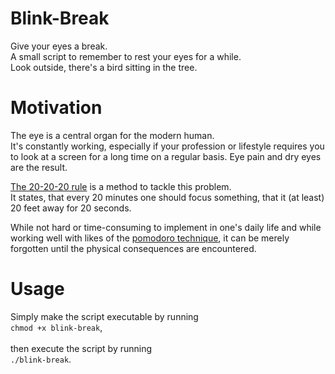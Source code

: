 # Blink-Break

Give your eyes a break. \
A small script to remember to rest your eyes for a while. \
Look outside, there's a bird sitting in the tree.

# Motivation

The eye is a central organ for the modern human.\
It's constantly working, especially if your profession or lifestyle requires you to look at a screen for a long time on a regular basis.
Eye pain and dry eyes are the result.

[The 20-20-20 rule](https://www.healthline.com/health/eye-health/20-20-20-rule) is a method to tackle this problem.\
It states, that every 20 minutes one should focus something, that it (at least) 20 feet away for 20 seconds.

While not hard or time-consuming to implement in one's daily life and while working well with likes of the [pomodoro technique](https://francescocirillo.com/pages/pomodoro-technique), it can be merely forgotten until the physical consequences are encountered.

# Usage

Simply make the script executable by running \
`chmod +x blink-break`, \
 \
then execute the script by running \
`./blink-break`.
